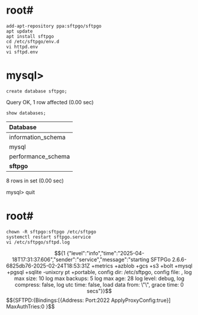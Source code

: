 ##
# root#
    add-apt-repository ppa:sftpgo/sftpgo
    apt update
    apt install sftpgo
    cd /etc/sftpgo/env.d
    vi httpd.env
    vi sftpd.env
##
# mysql>
    create database sftpgo;
Query OK, 1 row affected (0.00 sec)

    show databases;

| Database           |
|:-------------------|
| information_schema |
| mysql              |
| performance_schema |
| __sftpgo__         |
8 rows in set (0.00 sec)

mysql> quit
##
# root#
    chown -R sftpgo:sftpgo /etc/sftpgo
    systemctl restart sftpgo.service
    vi /etc/sftpgo/sftpd.log
$${1 {"level":"info","time":"2025-04-18T17:31:37.606","sender":"service","message":"starting SFTPGo 2.6.6-6825db76-2025-02-24T18:53:31Z +metrics +azblob +gcs +s3 +bolt +mysql +pgsql +sqlite -unixcry    pt +portable, config dir: /etc/sftpgo, config file: , log max size: 10 log max backups: 5 log max age: 28 log level: debug, log compress: false, log utc time: false, load data from: \"\", grace     time: 0 secs"}}$$
$${SFTPD:{Bindings:[{Address: Port:2022 ApplyProxyConfig:true}] MaxAuthTries:0 }$$
